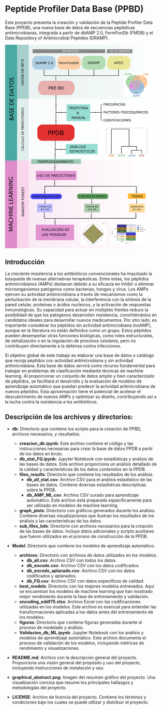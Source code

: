 # Peptide Profiler Data Base (PPBD)

Este proyecto presenta la creación y validación de la Peptide Profiler Data Base (PPDB), una nueva base de datos de secuencias peptídicas antimicrobianas, integrada a partir de dbAMP 2.0, FermFooDb (FMDB) y el Data Repository of Antimicrobial Peptides (DRAMP).

![Resumen gráfico](graphical_abstract.png)

## Introducción

La creciente resistencia a los antibióticos convencionales ha impulsado la búsqueda de nuevas alternativas terapéuticas. Entre estas, los péptidos antimicrobianos (AMPs) destacan debido a su eficacia en inhibir o eliminar microorganismos patógenos como bacterias, hongos y virus. Los AMPs ejercen su actividad antimicrobiana a través de mecanismos como la perturbación de la membrana celular, la interferencia con la síntesis de la pared celular, proteínas o ácidos nucleicos, y la activación de respuestas inmunológicas. Su capacidad para actuar en múltiples frentes reduce la posibilidad de que los patógenos desarrollen resistencia, convirtiéndolos en candidatos ideales para desarrollar nuevos medicamentos. Por otro lado, es importante considerar los péptidos sin actividad antimicrobiana (noAMP), aunque en la literatura no están definidos como un grupo. Estos péptidos pueden desempeñar otras funciones biológicas, como roles estructurales, de señalización o en la regulación de procesos celulares, pero no contribuyen directamente a la defensa contra infecciones.

El objetivo global de este trabajo es elaborar una base de datos o catálogo que recoja péptidos con actividad antimicrobiana y sin actividad antimicrobiana. Esta base de datos servirá como recurso fundamental para trabajar en problemas de clasificación mediante técnicas de machine learning. Al proporcionar un conjunto de datos amplio y bien caracterizado de péptidos, se facilitará el desarrollo y la evaluación de modelos de aprendizaje automático que puedan predecir la actividad antimicrobiana de nuevos péptidos. Esta aproximación tiene el potencial de acelerar el descubrimiento de nuevos AMPs y optimizar su diseño, contribuyendo así a la lucha contra la resistencia a los antibióticos.

## Descripción de los archivos y directorios:

- **db**: Directorio que contiene los scripts para la creación de PPBD, archivos necesarios, y resultados.
  - **creacion_db.ipynb**: Este archivo contiene el código y las instrucciones necesarias para crear la base de datos PPDB a partir de los datos en bruto.
  - **db_stat_FQ.ipynb**: Jupyter Notebook con estadísticas y análisis de las bases de datos. Este archivo proporciona un análisis detallado de la calidad y características de los datos contenidos en la PPDB.
  - **files_results**: Directorio que contiene los resultados de los análisis.
    - **db_all_stat.csv**: Archivo CSV para el análisis estadístico de las bases de datos. Contiene diversas estadísticas descriptivas sobre la PPDB.
    - **db_AMP_ML.csv**: Archivo CSV curado para aprendizaje automático. Este archivo está preparado específicamente para ser utilizado en modelos de machine learning.
  - **graph_plots**: Directorio con gráficos generados durante los análisis. Contiene diversas visualizaciones que ilustran los resultados de los análisis y las características de los datos.
  - **sub_files_bds**: Directorio con archivos necesarios para la creación de las bases de datos. Incluye datos adicionales y scripts auxiliares que fueron utilizados en el proceso de construcción de la PPDB.

- **Model**: Directorio que contiene los modelos de aprendizaje automático.
  - **archivos**: Directorio con archivos de datos utilizados en los modelos.
    - **db_all.csv**: Archivo CSV con todos los datos.
    - **db_encode.csv**: Archivo CSV con los datos codificados.
    - **db_encode_aplanado.csv**: Archivo CSV con los datos codificados y aplanados.
    - **db_FQ.csv**: Archivo CSV con datos específicos de calidad.
  - **best_models**: Directorio con los mejores modelos entrenados. Aquí se encuentran los modelos de machine learning que han mostrado mejor rendimiento durante la fase de entrenamiento y validación.
  - **encoding_eddf75.xlsx**: Archivo Excel con las codificaciones utilizadas en los modelos. Este archivo es esencial para entender las transformaciones aplicadas a los datos antes del entrenamiento de los modelos.
  - **figuras**: Directorio que contiene figuras generadas durante el proceso de modelado y análisis.
  - **Validacion_db_ML.ipynb**: Jupyter Notebook con los análisis y modelos de aprendizaje automático. Este archivo documenta el proceso de validación de los modelos, incluyendo métricas de rendimiento y visualizaciones.

- **README.md**: Archivo con la descripción general del proyecto. Proporciona una visión general del propósito y uso del proyecto, incluyendo instrucciones de instalación y uso.
- **graphical_abstract.png**: Imagen del resumen gráfico del proyecto. Una visualización concisa que resume los principales hallazgos y metodologías del proyecto.
- **LICENSE**: Archivo de licencia del proyecto. Contiene los términos y condiciones bajo los cuales se puede utilizar y distribuir el proyecto.

